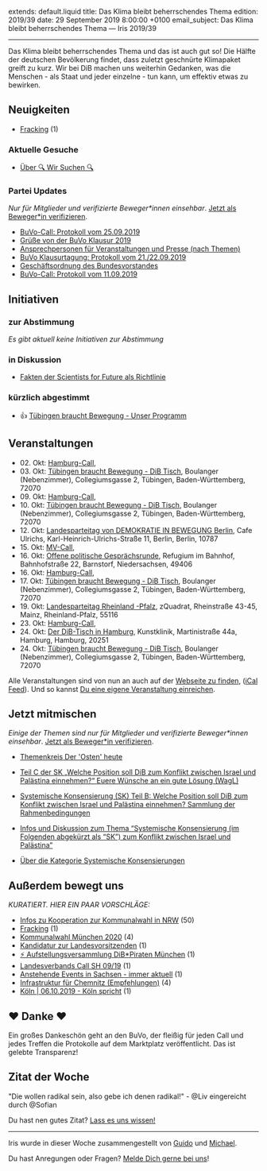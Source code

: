 
extends: default.liquid
title: Das Klima bleibt beherrschendes Thema
edition: 2019/39
date: 29 September 2019 8:00:00 +0100
email_subject: Das Klima bleibt beherrschendes Thema — Iris 2019/39

---
Das Klima bleibt beherrschendes Thema und das ist auch gut so! Die Hälfte der deutschen Bevölkerung findet, dass zuletzt geschnürte Klimapaket greift zu kurz. Wir bei DiB machen uns weiterhin Gedanken, was die Menschen - als Staat und jeder einzelne - tun kann, um effektiv etwas zu bewirken.

## Neuigkeiten

 - [Fracking](https://marktplatz.bewegung.jetzt/t/fracking/31766) (1)

### Aktuelle Gesuche

 - [Über 🔍 Wir Suchen 🔍](https://marktplatz.bewegung.jetzt/t/ueber-wir-suchen/8837)

### Partei Updates

_Nur für Mitglieder und verifizierte Beweger\*innen einsehbar_. [Jetzt als Beweger\*in verifizieren](https://bewegung.jetzt/bewegerin-werden/).

 - [BuVo-Call: Protokoll vom 25.09.2019](https://marktplatz.bewegung.jetzt/t/buvo-call-protokoll-vom-25-09-2019/31768)
 - [Grüße von der BuVo Klausur 2019](https://marktplatz.bewegung.jetzt/t/gruesse-von-der-buvo-klausur-2019/31748)
 - [Ansprechpersonen für Veranstaltungen und Presse (nach Themen)](https://marktplatz.bewegung.jetzt/t/ansprechpersonen-fuer-veranstaltungen-und-presse-nach-themen/31723)
 - [BuVo Klausurtagung: Protokoll vom 21./22.09.2019](https://marktplatz.bewegung.jetzt/t/buvo-klausurtagung-protokoll-vom-21-22-09-2019/31704)
 - [Geschäftsordnung des Bundesvorstandes](https://marktplatz.bewegung.jetzt/t/geschaeftsordnung-des-bundesvorstandes/31702)
 - [BuVo-Call: Protokoll vom 11.09.2019](https://marktplatz.bewegung.jetzt/t/buvo-call-protokoll-vom-11-09-2019/31550)

## Initiativen

### zur Abstimmung
_Es gibt aktuell keine Initiativen zur Abstimmung_

### in Diskussion
 - [Fakten der Scientists for Future als Richtlinie](https://abstimmen.bewegung.jetzt/initiative/279-fakten-der-scientists-for-future-als-richtlinie)

### kürzlich abgestimmt

 - 👍 [Tübingen braucht Bewegung - Unser Programm](https://abstimmen.bewegung.jetzt/initiative/283-tubingen-braucht-bewegung-unser-programm)


## Veranstaltungen

 - 02.&nbsp;Okt: [Hamburg-Call](https://bewegung.jetzt/veranstaltungen/hamburg-call-2-2019-10-02/), 
 - 03.&nbsp;Okt: [Tübingen braucht Bewegung - DiB Tisch](https://bewegung.jetzt/veranstaltungen/tuebingen-braucht-bewegung-dib-tisch-2019-10-03/), Boulanger (Nebenzimmer), Collegiumsgasse 2, Tübingen, Baden-Württemberg, 72070
 - 09.&nbsp;Okt: [Hamburg-Call](https://bewegung.jetzt/veranstaltungen/hamburg-call-2-2019-10-09/), 
 - 10.&nbsp;Okt: [Tübingen braucht Bewegung - DiB Tisch](https://bewegung.jetzt/veranstaltungen/tuebingen-braucht-bewegung-dib-tisch-2019-10-10/), Boulanger (Nebenzimmer), Collegiumsgasse 2, Tübingen, Baden-Württemberg, 72070
 - 12.&nbsp;Okt: [Landesparteitag von DEMOKRATIE IN BEWEGUNG Berlin](https://bewegung.jetzt/veranstaltungen/landesparteitag-von-demokratie-in-bewegung-berlin/), Cafe Ulrichs, Karl-Heinrich-Ulrichs-Straße 11, Berlin, Berlin, 10787
 - 15.&nbsp;Okt: [MV-Call](https://bewegung.jetzt/veranstaltungen/mv-call/), 
 - 16.&nbsp;Okt: [Offene politische Gesprächsrunde](https://bewegung.jetzt/veranstaltungen/offene-politische-gespraechsrunde-2019-10-16/), Refugium im Bahnhof, Bahnhofstraße 22, Barnstorf, Niedersachsen, 49406
 - 16.&nbsp;Okt: [Hamburg-Call](https://bewegung.jetzt/veranstaltungen/hamburg-call-2-2019-10-16/), 
 - 17.&nbsp;Okt: [Tübingen braucht Bewegung - DiB Tisch](https://bewegung.jetzt/veranstaltungen/tuebingen-braucht-bewegung-dib-tisch-2019-10-17/), Boulanger (Nebenzimmer), Collegiumsgasse 2, Tübingen, Baden-Württemberg, 72070
 - 19.&nbsp;Okt: [Landesparteitag Rheinland -Pfalz](https://bewegung.jetzt/veranstaltungen/landesparteitag-rheinland-pfalz/), zQuadrat, Rheinstraße 43-45, Mainz, Rheinland-Pfalz, 55116
 - 23.&nbsp;Okt: [Hamburg-Call](https://bewegung.jetzt/veranstaltungen/hamburg-call-2-2019-10-23/), 
 - 24.&nbsp;Okt: [Der DiB-Tisch in Hamburg](https://bewegung.jetzt/veranstaltungen/der-dib-tisch-in-hamburg-2019-10-24/), Kunstklinik, Martinistraße 44a, Hamburg, Hamburg, 20251
 - 24.&nbsp;Okt: [Tübingen braucht Bewegung - DiB Tisch](https://bewegung.jetzt/veranstaltungen/tuebingen-braucht-bewegung-dib-tisch-2019-10-24/), Boulanger (Nebenzimmer), Collegiumsgasse 2, Tübingen, Baden-Württemberg, 72070


Alle Veranstaltungen sind von nun an auch auf der [Webseite zu finden](https://bewegung.jetzt/veranstaltungen/), ([iCal Feed](https://bewegung.jetzt/?ical=1)). Und so kannst [Du eine eigene Veranstaltung einreichen](https://marktplatz.bewegung.jetzt/t/eine-veranstaltung-auf-der-webseite-einreichen/21379).

## Jetzt mitmischen

_Einige der Themen sind nur für Mitglieder und verifizierte Beweger\*innen einsehbar_. [Jetzt als Beweger\*in verifizieren](https://bewegung.jetzt/bewegerin-werden/).

 - [Themenkreis Der 'Osten' heute](https://marktplatz.bewegung.jetzt/t/themenkreis-der-osten-heute/20162)

 - [Teil C der SK „Welche Position soll DiB zum Konflikt zwischen Israel und Palästina einnehmen?“ Euere Wünsche an ein gute Lösung (WagL)](https://marktplatz.bewegung.jetzt/t/teil-c-der-sk-welche-position-soll-dib-zum-konflikt-zwischen-israel-und-palaestina-einnehmen-euere-wuensche-an-ein-gute-loesung-wagl/23423)
 - [Systemische Konsensierung (SK) Teil B: Welche Position soll DiB zum Konflikt zwischen Israel und Palästina einnehmen? Sammlung der Rahmenbedingungen](https://marktplatz.bewegung.jetzt/t/systemische-konsensierung-sk-teil-b-welche-position-soll-dib-zum-konflikt-zwischen-israel-und-palaestina-einnehmen-sammlung-der-rahmenbedingungen/22729)
 - [Infos und Diskussion zum Thema “Systemische Konsensierung (im Folgenden abgekürzt als “SK”) zum Konflikt zwischen Israel und Palästina”](https://marktplatz.bewegung.jetzt/t/infos-und-diskussion-zum-thema-systemische-konsensierung-im-folgenden-abgekuerzt-als-sk-zum-konflikt-zwischen-israel-und-palaestina/20677)
 - [Über die Kategorie Systemische Konsensierungen](https://marktplatz.bewegung.jetzt/t/ueber-die-kategorie-systemische-konsensierungen/12555)


## Außerdem bewegt uns

_KURATIERT. HIER EIN PAAR VORSCHLÄGE:_
 - [Infos zu Kooperation zur Kommunalwahl in NRW](https://marktplatz.bewegung.jetzt/t/infos-zu-kooperation-zur-kommunalwahl-in-nrw/31698) (50)
 - [Fracking](https://marktplatz.bewegung.jetzt/t/fracking/31766) (1)
 - [Kommunalwahl München 2020](https://marktplatz.bewegung.jetzt/t/kommunalwahl-muenchen-2020/31706) (4)
 - [Kandidatur zur Landesvorsitzenden](https://marktplatz.bewegung.jetzt/t/kandidatur-zur-landesvorsitzenden/31747) (1)
 - [:zap: Aufstellungsversammlung DiB*Piraten München](https://marktplatz.bewegung.jetzt/t/aufstellungsversammlung-dib-piraten-muenchen/31778) (1)
 - [Landesverbands Call SH 09/19](https://marktplatz.bewegung.jetzt/t/landesverbands-call-sh-09-19/31737) (1)
 - [Anstehende Events in Sachsen - immer aktuell](https://marktplatz.bewegung.jetzt/t/anstehende-events-in-sachsen-immer-aktuell/31735) (1)
 - [Infrastruktur für Chemnitz (Empfehlungen)](https://marktplatz.bewegung.jetzt/t/infrastruktur-fuer-chemnitz-empfehlungen/31695) (4)
 - [Köln | 06.10.2019 - Köln spricht](https://marktplatz.bewegung.jetzt/t/koeln-06-10-2019-koeln-spricht/31749) (1)

## ❤️ Danke ❤️
Ein großes Dankeschön geht an den BuVo, der fleißig für jeden Call und jedes Treffen die Protokolle auf dem Marktplatz veröffentlicht. Das ist gelebte Transparenz!

## Zitat der Woche
"Die wollen radikal sein, also gebe ich denen radikal!" - @Liv
eingereicht durch @Sofian


Du hast nen gutes Zitat? [Lass es uns wissen!](https://marktplatz.bewegung.jetzt/t/lustige-dib-zitate/10175)


---

Iris wurde in dieser Woche zusammengestellt von [Guido](https://marktplatz.bewegung.jetzt/u/Guido/) und [Michael](https://marktplatz.bewegung.jetzt/u/MichaelVoss/).

Du hast Anregungen oder Fragen? [Melde Dich gerne bei uns](https://marktplatz.bewegung.jetzt/t/neu-iris-die-woechtliche-zusammenfasssung-zum-sonntagsbrunch/10990)!


